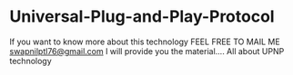 # Universal-Plug-and-Play-Protocol
If you want to know more about this technology 
FEEL FREE TO MAIL ME swapnilptl76@gmail.com
I will provide you the material....
All about UPNP technology
